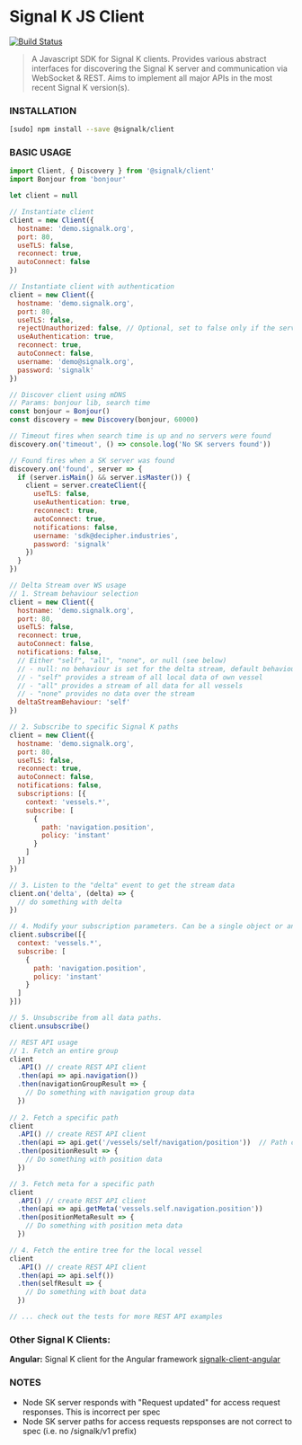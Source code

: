 # Signal K JS Client

[![Build Status](https://travis-ci.org/SignalK/signalk-js-client.svg)](https://travis-ci.org/SignalK/signalk-js-client)

> A Javascript SDK for Signal K clients. Provides various abstract interfaces for discovering the Signal K server and communication via WebSocket & REST. Aims to implement all major APIs in the most recent Signal K version(s).


### INSTALLATION

```bash
[sudo] npm install --save @signalk/client
```

### BASIC USAGE
```javascript
import Client, { Discovery } from '@signalk/client'
import Bonjour from 'bonjour'

let client = null

// Instantiate client
client = new Client({
  hostname: 'demo.signalk.org',
  port: 80,
  useTLS: false,
  reconnect: true,
  autoConnect: false
})

// Instantiate client with authentication
client = new Client({
  hostname: 'demo.signalk.org',
  port: 80,
  useTLS: false,
  rejectUnauthorized: false, // Optional, set to false only if the server has a self-signed certificate
  useAuthentication: true,
  reconnect: true,
  autoConnect: false,
  username: 'demo@signalk.org',
  password: 'signalk'
})

// Discover client using mDNS
// Params: bonjour lib, search time
const bonjour = Bonjour()
const discovery = new Discovery(bonjour, 60000)

// Timeout fires when search time is up and no servers were found
discovery.on('timeout', () => console.log('No SK servers found'))

// Found fires when a SK server was found
discovery.on('found', server => {
  if (server.isMain() && server.isMaster()) {
    client = server.createClient({
      useTLS: false,
      useAuthentication: true,
      reconnect: true,
      autoConnect: true,
      notifications: false,
      username: 'sdk@decipher.industries',
      password: 'signalk'
    })
  }
})

// Delta Stream over WS usage
// 1. Stream behaviour selection
client = new Client({
  hostname: 'demo.signalk.org',
  port: 80,
  useTLS: false,
  reconnect: true,
  autoConnect: false,
  notifications: false,
  // Either "self", "all", "none", or null (see below)
  // - null: no behaviour is set for the delta stream, default behaviour is used. Use this option when connecting to older devices that don't support the subscription modifiers per query request. See https://signalk.org/specification/1.4.0/doc/subscription_protocol.html.
  // - "self" provides a stream of all local data of own vessel
  // - "all" provides a stream of all data for all vessels
  // - "none" provides no data over the stream
  deltaStreamBehaviour: 'self'
})

// 2. Subscribe to specific Signal K paths
client = new Client({
  hostname: 'demo.signalk.org',
  port: 80,
  useTLS: false,
  reconnect: true,
  autoConnect: false,
  notifications: false,
  subscriptions: [{
    context: 'vessels.*',
    subscribe: [
      {
        path: 'navigation.position',
        policy: 'instant'
      }
    ]
  }]
})

// 3. Listen to the "delta" event to get the stream data
client.on('delta', (delta) => {
  // do something with delta
})

// 4. Modify your subscription parameters. Can be a single object or an array.
client.subscribe([{
  context: 'vessels.*',
  subscribe: [
    {
      path: 'navigation.position',
      policy: 'instant'
    }
  ]
}])

// 5. Unsubscribe from all data paths.
client.unsubscribe()

// REST API usage
// 1. Fetch an entire group
client
  .API() // create REST API client
  .then(api => api.navigation())
  .then(navigationGroupResult => {
    // Do something with navigation group data
  })
  
// 2. Fetch a specific path
client
  .API() // create REST API client
  .then(api => api.get('/vessels/self/navigation/position'))  // Path can be specified using dotnotation and slashes
  .then(positionResult => {
    // Do something with position data
  })

// 3. Fetch meta for a specific path
client
  .API() // create REST API client
  .then(api => api.getMeta('vessels.self.navigation.position'))
  .then(positionMetaResult => {
    // Do something with position meta data
  })

// 4. Fetch the entire tree for the local vessel
client
  .API() // create REST API client
  .then(api => api.self())
  .then(selfResult => {
    // Do something with boat data
  })

// ... check out the tests for more REST API examples
```

### Other Signal K Clients:
**Angular:**
Signal K client for the Angular framework
[signalk-client-angular](https://github.com/panaaj/signalk-client-angular)



### NOTES
- Node SK server responds with "Request updated" for access request responses. This is incorrect per spec
- Node SK server paths for access requests repsponses are not correct to spec (i.e. no /signalk/v1 prefix)
